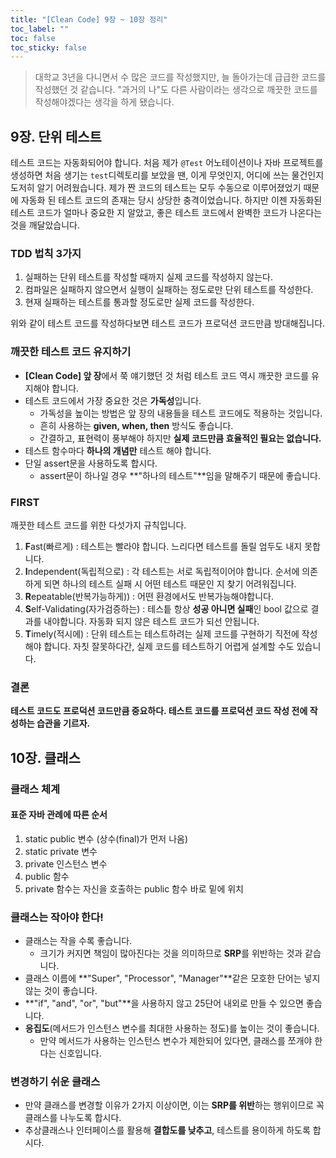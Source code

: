 ```yaml
---
title: "[Clean Code] 9장 ~ 10장 정리"
toc_label: ""
toc: false
toc_sticky: false
---
```


> 대학교 3년을 다니면서 수 많은 코드를 작성했지만, 늘 돌아가는데 급급한 코드를 작성했던 것 같습니다. "과거의 나"도 다른 사람이라는 생각으로 깨끗한 코드를 작성해야겠다는 생각을 하게 됐습니다.

## 9장. 단위 테스트

테스트 코드는 자동화되어야 합니다. 처음 제가 `@Test` 어노테이션이나 자바 프로젝트를 생성하면 처음 생기는 `test`디렉토리를 보았을 땐, 이게 무엇인지, 어디에 쓰는 물건인지 도저히 알기 어려웠습니다. 제가 짠 코드의 테스트는 모두 수동으로 이루어졌었기 때문에 자동화 된 테스트 코드의 존재는 당시 상당한 충격이었습니다. 하지만 이젠 자동화된 테스트 코드가 얼마나 중요한 지 알았고, 좋은 테스트 코드에서 완벽한 코드가 나온다는 것을 깨달았습니다.

### TDD 법칙 3가지
1. 실패하는 단위 테스트를 작성할 때까지 실제 코드를 작성하지 않는다.
2. 컴파일은 실패하지 않으면서 실행이 실패하는 정도로만 단위 테스트를 작성한다.
3. 현재 실패하는 테스트를 통과할 정도로만 실제 코드를 작성한다.

위와 같이 테스트 코드를 작성하다보면 테스트 코드가 프로덕션 코드만큼 방대해집니다.

### 깨끗한 테스트 코드 유지하기
- **[Clean Code] 앞 장**에서 쭉 얘기했던 것 처럼 테스트 코드 역시 깨끗한 코드를 유지해야 합니다.
- 테스트 코드에서 가장 중요한 것은 **가독성**입니다.
  - 가독성을 높이는 방법은 앞 장의 내용들을 테스트 코드에도 적용하는 것입니다.
  - 흔히 사용하는 **given, when, then** 방식도 좋습니다.
  - 간결하고, 표현력이 풍부해야 하지만 **실제 코드만큼 효율적인 필요는 없습니다.**
- 테스트 함수마다 **하나의 개념만** 테스트 해야 합니다.
- 단일 assert문을 사용하도록 합시다.
  - assert문이 하나일 경우 **"하나의 테스트"**임을 말해주기 때문에 좋습니다.

### FIRST
깨끗한 테스트 코드를 위한 다섯가지 규칙입니다.
1. **F**ast(빠르게) : 테스트는 빨라야 합니다. 느리다면 테스트를 돌릴 엄두도 내지 못합니다.
2. **I**ndependent(독립적으로) : 각 테스트는 서로 독립적이어야 합니다. 순서에 의존하게 되면 하나의 테스트 실패 시 어떤 테스트 때문인 지 찾기 어려워집니다.
3. **R**epeatable(반복가능하게)) : 어떤 환경에서도 반복가능해야합니다.
4. **S**elf-Validating(자가검증하는) : 테스틑 항상 **성공 아니면 실패**인 bool 값으로 결과를 내야합니다. 자동화 되지 않은 테스트 코드가 되선 안됩니다.
5. **T**imely(적시에) : 단위 테스트는 테스트하려는 실제 코드를 구현하기 직전에 작성해야 합니다. 자칫 잘못하다간, 실제 코드를 테스트하기 어렵게 설계할 수도 있습니다.

### 결론
**테스트 코드도 프로덕션 코드만큼 중요하다. 테스트 코드를 프로덕션 코드 작성 전에 작성하는 습관을 기르자.**

## 10장. 클래스
### 클래스 체계
#### 표준 자바 관례에 따른 순서
1. static public 변수 (상수(final)가 먼저 나옴)
2. static private 변수
3. private 인스턴스 변수
4. public 함수
5. private 함수는 자신을 호출하는 public 함수 바로 밑에 위치

### 클래스는 작아야 한다!
- 클래스는 작을 수록 좋습니다. 
  - 크기가 커지면 책임이 많아진다는 것을 의미하므로 **SRP**를 위반하는 것과 같습니다.
- 클래스 이름에 **"Super", "Processor", "Manager"**같은 모호한 단어는 넣지 않는 것이 좋습니다.
- **"if", "and", "or", "but"**을 사용하지 않고 25단어 내외로 만들 수 있으면 좋습니다.
- **응집도**(메서드가 인스턴스 변수를 최대한 사용하는 정도)를 높이는 것이 좋습니다.
  - 만약 메서드가 사용하는 인스턴스 변수가 제한되어 있다면, 클래스를 쪼개야 한다는 신호입니다.
  
### 변경하기 쉬운 클래스
- 만약 클래스를 변경할 이유가 2가지 이상이면, 이는 **SRP를 위반**하는 행위이므로 꼭 클래스를 나누도록 합시다.
- 추상클래스나 인터페이스를 활용해 **결합도를 낮추고**, 테스트를 용이하게 하도록 합시다.